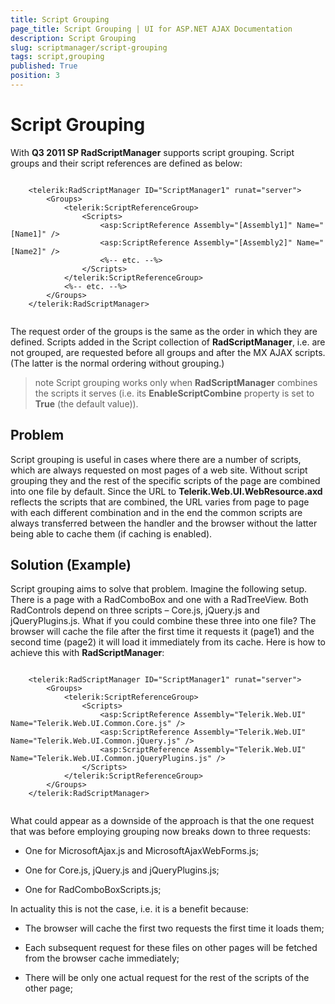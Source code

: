 ```yaml
---
title: Script Grouping
page_title: Script Grouping | UI for ASP.NET AJAX Documentation
description: Script Grouping
slug: scriptmanager/script-grouping
tags: script,grouping
published: True
position: 3
---
```


# Script Grouping



With __Q3 2011 SP RadScriptManager__ supports script grouping. Script groups and their script references are defined as below:

````ASPNET
	
	<telerik:RadScriptManager ID="ScriptManager1" runat="server">
	    <Groups>
	        <telerik:ScriptReferenceGroup>
	            <Scripts>
	                <asp:ScriptReference Assembly="[Assembly1]" Name="[Name1]" />
	                <asp:ScriptReference Assembly="[Assembly2]" Name="[Name2]" />
			        <%-- etc. --%>
	            </Scripts>
	        </telerik:ScriptReferenceGroup>
	        <%-- etc. --%>
	    </Groups>
	</telerik:RadScriptManager>
	
````



The request order of the groups is the same as the order in which they are defined. Scripts added in the Script collection of __RadScriptManager__, i.e. are not grouped, are requested before all groups and after the MX AJAX scripts. (The latter is the normal ordering without grouping.)

>note Script grouping works only when __RadScriptManager__ combines the scripts it serves (i.e. its __EnableScriptCombine__ property is set to __True__ (the default value)).
>


## Problem

Script grouping is useful in cases where there are a number of scripts, which are always requested on most pages of a web site. Without script grouping they and the rest of the specific scripts of the page are combined into one file by default. Since the URL to __Telerik.Web.UI.WebResource.axd__ reflects the scripts that are combined, the URL varies from page to page with each different combination and in the end the common scripts are always transferred between the handler and the browser without the latter being able to cache them (if caching is enabled).

## Solution (Example)

Script grouping aims to solve that problem. Imagine the following setup. There is a page with a RadComboBox and one with a RadTreeView. Both RadControls depend on three scripts – Core.js, jQuery.js and jQueryPlugins.js. What if you could combine these three into one file? The browser will cache the file after the first time it requests it (page1) and the second time (page2) it will load it immediately from its cache. Here is how to achieve this with __RadScriptManager__:

````ASPNET
	
	<telerik:RadScriptManager ID="ScriptManager1" runat="server">
	    <Groups>
	        <telerik:ScriptReferenceGroup>
	            <Scripts>
	                <asp:ScriptReference Assembly="Telerik.Web.UI" Name="Telerik.Web.UI.Common.Core.js" />
	                <asp:ScriptReference Assembly="Telerik.Web.UI" Name="Telerik.Web.UI.Common.jQuery.js" />
	                <asp:ScriptReference Assembly="Telerik.Web.UI" Name="Telerik.Web.UI.Common.jQueryPlugins.js" />
	            </Scripts>
	        </telerik:ScriptReferenceGroup>
	    </Groups>
	</telerik:RadScriptManager>
	
````



What could appear as a downside of the approach is that the one request that was before employing grouping now breaks down to three requests:

* One for MicrosoftAjax.js and MicrosoftAjaxWebForms.js;

* One for Core.js, jQuery.js and jQueryPlugins.js;

* One for RadComboBoxScripts.js;

In actuality this is not the case, i.e. it is a benefit because:

* The browser will cache the first two requests the first time it loads them;

* Each subsequent request for these files on other pages will be fetched from the browser cache immediately;

* There will be only one actual request for the rest of the scripts of the other page;
